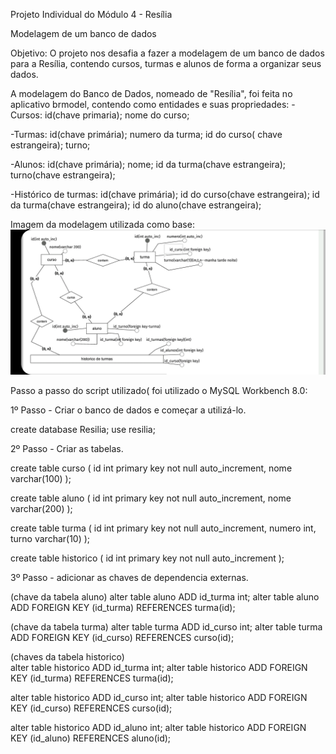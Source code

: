 Projeto Individual do Módulo 4 - Resília

Modelagem de um banco de dados

Objetivo:
O projeto nos desafia a fazer a modelagem de um banco de dados para a Resília, contendo cursos, turmas e alunos de forma a organizar seus dados.

A modelagem do Banco de Dados, nomeado de "Resília", foi feita no aplicativo brmodel, contendo como entidades e suas propriedades:
-Cursos:
id(chave primaria);
nome do curso;

-Turmas: 
id(chave primária);
numero da turma;
id do curso( chave estrangeira);
turno;

-Alunos:
id(chave primária);
nome;
id da turma(chave estrangeira);
turno(chave estrangeira);

-Histórico de turmas:
id(chave primária);
id do curso(chave estrangeira);
id da turma(chave estrangeira);
id do aluno(chave estrangeira);

Imagem da modelagem utilizada como base:
<img src="/fotoModelagem.jpg">


Passo a passo do script utilizado( foi utilizado o MySQL Workbench 8.0:

1º Passo - Criar o banco de dados e começar a utilizá-lo.

create database Resilia;
use resilia;

2º Passo - Criar as tabelas.

create table curso (
	id int primary key not null auto_increment,
  nome varchar(100)
);

create table aluno (
	id int primary key not null auto_increment,
	nome varchar(200)
);

create table turma (
	id int primary key not null auto_increment,
    numero int,
    turno varchar(10)
);

create table historico (
	id int primary key not null auto_increment
);

3º Passo - adicionar as chaves de dependencia externas.

(chave da tabela aluno)
alter table aluno
ADD id_turma int;
alter table aluno
ADD FOREIGN KEY (id_turma) REFERENCES turma(id);
    
(chave da tabela turma)
alter table turma
ADD id_curso int;
alter table turma
ADD FOREIGN KEY (id_curso) REFERENCES curso(id);

(chaves da tabela historico)    
alter table historico
ADD id_turma int;
alter table historico
ADD FOREIGN KEY (id_turma) REFERENCES turma(id);

alter table historico
ADD id_curso int;
alter table historico
ADD FOREIGN KEY (id_curso) REFERENCES curso(id);

alter table historico
ADD id_aluno int;
alter table historico
ADD FOREIGN KEY (id_aluno) REFERENCES aluno(id);

